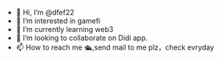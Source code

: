 - 👋 Hi, I’m @dfef22
- 👀 I’m interested in gamefi
- 🌱 I’m currently learning web3
- 💞️ I’m looking to collaborate on Didi app.
- 📫 How to reach me 🛳️,send mail to me plz，check evryday

<!---
dfef22/dfef22 is a ✨ special ✨ repository because its `README.md` (this file) appears on your GitHub profile.
You can click the Preview link to take a look at your changes.
--->
